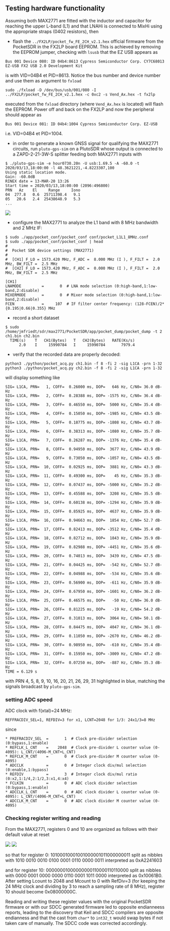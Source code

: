 ## Testing hardware functionality

Assuming both MAX2771 are fitted with the inductor and capacitor for reaching the upper L-band (L1)
and that LNAHi is connected to MixHi using the appropriate straps (0402 resistors), then
* flash the ``../FX2LP/pocket_fw_FE_2CH_v2.1.hex`` official firmware from the PocketSDR in the FX2LP board
EEPROM. This is achieved by removing the EEPROM jumper, checking with ``lsusb`` that the EZ USB appears
as
```
Bus 001 Device 080: ID 04b4:8613 Cypress Semiconductor Corp. CY7C68013 EZ-USB FX2 USB 2.0 Development Kit
```
is with VID=04B4 et PID=8613. Notice the bus number and device number and use them as argument to ``fxload``
```
sudo ./fxload -D /dev/bus/usb/001/080 -I ../FX2LP/pocket_fw_FE_2CH_v2.1.hex -c 0xc2 -s Vend_Ax.hex -t fx2lp
```
executed from the ``fxload`` directory (where ``Vend_Ax.hex`` is located) will flash the EEPROM. Power off
and back on the FX2LP and now the peripheral should appear as
```
Bus 001 Device 081: ID 04b4:1004 Cypress Semiconductor Corp. EZ-USB
```
i.e. VID=04B4 et PID=1004.
* in order to generate a known GNSS signal for qualifying the MAX2771 circuits, run ``pluto-gps-sim`` on a 
PlutoSDR whose output is connected to a ZAPD-2-21-3W-S splitter feeding both MAX2771 inputs with
```
$ ./pluto-gps-sim -e hour0730.20n -U usb:1.69.5 -A -60.0 -t 2020/03/13,18:00:00 -l 48.3621221,-4.8223307,100
Using static location mode.
Gain: -60.0dB
RINEX date = 13-MAR-20 13:26
Start time = 2020/03/13,18:00:00 (2096:496800)
PRN   Az    El     Range     Iono
04  277.8   0.6  25711398.4   9.1
05   20.6   2.4  25438648.9   5.3
...
```

<img src="https://github.com/jmfriedt/max2771_fx2lp/blob/main/CRPA/plutosdr/IMG_20240705_204506_398.jpg">

* configure the MAX2771 to analyze the L1 band with 8 MHz bandwidth and 2 MHz IF:
```
$ sudo ./app/pocket_conf/pocket_conf conf/pocket_L1L1_8MHz.conf 
$ sudo ./app/pocket_conf/pocket_conf | head
#
#  Pocket SDR device settings (MAX2771)
#
#  [CH1] F_LO = 1573.420 MHz, F_ADC =  8.000 MHz (I ), F_FILT =  2.0 MHz, BW_FILT =  2.5 MHz
#  [CH2] F_LO = 1573.420 MHz, F_ADC =  0.000 MHz (I ), F_FILT =  2.0 MHz, BW_FILT =  2.5 MHz

[CH1]
LNAMODE         =       0  # LNA mode selection (0:high-band,1:low-band,2:disable)
MIXERMODE       =       0  # Mixer mode selection (0:high-band,1:low-band,2:disable)
FCEN            =     107  # IF filter center frequency: (128-FCEN)/2*{0.195|0.66|0.355} MHz
```
*  record a short dataset
```
$ sudo /home/jmfriedt/sdr/max2771/PocketSDR/app/pocket_dump/pocket_dump -t 2 ch1.bin ch2.bin
  TIME(s)    T   CH1(Bytes)   T   CH2(Bytes)   RATE(Ks/s)
      2.0    I     15990784   I     15990784       7979.4
```
* verify that the recorded data are properly decoded:
```
python3 ./python/pocket_acq.py ch1.bin -f 8 -fi 2 -sig L1CA -prn 1-32
python3 ./python/pocket_acq.py ch2.bin -f 8 -fi 2 -sig L1CA -prn 1-32
```
will display something like
```
SIG= L1CA, PRN=   1, COFF=  0.26000 ms, DOP=   646 Hz, C/N0= 36.0 dB-Hz
SIG= L1CA, PRN=   2, COFF=  0.28388 ms, DOP= -1575 Hz, C/N0= 36.4 dB-Hz
SIG= L1CA, PRN=   3, COFF=  0.46550 ms, DOP=  5000 Hz, C/N0= 35.4 dB-Hz
SIG= L1CA, PRN=   4, COFF=  0.15050 ms, DOP= -1985 Hz, C/N0= 43.5 dB-Hz
SIG= L1CA, PRN=   5, COFF=  0.18775 ms, DOP= -1808 Hz, C/N0= 43.7 dB-Hz
SIG= L1CA, PRN=   6, COFF=  0.38313 ms, DOP= -1080 Hz, C/N0= 35.7 dB-Hz
SIG= L1CA, PRN=   7, COFF=  0.26287 ms, DOP= -1376 Hz, C/N0= 35.4 dB-Hz
SIG= L1CA, PRN=   8, COFF=  0.94950 ms, DOP=  3677 Hz, C/N0= 43.9 dB-Hz
SIG= L1CA, PRN=   9, COFF=  0.73050 ms, DOP= -1057 Hz, C/N0= 43.5 dB-Hz
SIG= L1CA, PRN=  10, COFF=  0.02925 ms, DOP=  3881 Hz, C/N0= 43.3 dB-Hz
SIG= L1CA, PRN=  11, COFF=  0.49300 ms, DOP=    45 Hz, C/N0= 35.3 dB-Hz
SIG= L1CA, PRN=  12, COFF=  0.07437 ms, DOP= -5000 Hz, C/N0= 35.2 dB-Hz
SIG= L1CA, PRN=  13, COFF=  0.45588 ms, DOP=  3208 Hz, C/N0= 35.5 dB-Hz
SIG= L1CA, PRN=  14, COFF=  0.60138 ms, DOP= -1294 Hz, C/N0= 35.9 dB-Hz
SIG= L1CA, PRN=  15, COFF=  0.85925 ms, DOP=  4637 Hz, C/N0= 35.9 dB-Hz
SIG= L1CA, PRN=  16, COFF=  0.94663 ms, DOP=  1854 Hz, C/N0= 52.7 dB-Hz
SIG= L1CA, PRN=  17, COFF=  0.82413 ms, DOP= -3512 Hz, C/N0= 35.4 dB-Hz
SIG= L1CA, PRN=  18, COFF=  0.82712 ms, DOP=  1843 Hz, C/N0= 35.9 dB-Hz
SIG= L1CA, PRN=  19, COFF=  0.82988 ms, DOP= -4451 Hz, C/N0= 35.6 dB-Hz
SIG= L1CA, PRN=  20, COFF=  0.74013 ms, DOP=  3439 Hz, C/N0= 47.5 dB-Hz
SIG= L1CA, PRN=  21, COFF=  0.04425 ms, DOP=  -542 Hz, C/N0= 52.7 dB-Hz
SIG= L1CA, PRN=  22, COFF=  0.04988 ms, DOP=  -534 Hz, C/N0= 35.6 dB-Hz
SIG= L1CA, PRN=  23, COFF=  0.56900 ms, DOP=  -611 Hz, C/N0= 35.9 dB-Hz
SIG= L1CA, PRN=  24, COFF=  0.67950 ms, DOP= -1601 Hz, C/N0= 36.2 dB-Hz
SIG= L1CA, PRN=  25, COFF=  0.46575 ms, DOP=   -50 Hz, C/N0= 36.0 dB-Hz
SIG= L1CA, PRN=  26, COFF=  0.81225 ms, DOP=   -19 Hz, C/N0= 54.2 dB-Hz
SIG= L1CA, PRN=  27, COFF=  0.31013 ms, DOP=  3064 Hz, C/N0= 50.1 dB-Hz
SIG= L1CA, PRN=  28, COFF=  0.84475 ms, DOP=  4047 Hz, C/N0= 36.1 dB-Hz
SIG= L1CA, PRN=  29, COFF=  0.11050 ms, DOP= -2670 Hz, C/N0= 46.2 dB-Hz
SIG= L1CA, PRN=  30, COFF=  0.98950 ms, DOP=  -610 Hz, C/N0= 35.4 dB-Hz
SIG= L1CA, PRN=  31, COFF=  0.15950 ms, DOP= -3009 Hz, C/N0= 47.2 dB-Hz
SIG= L1CA, PRN=  32, COFF=  0.07250 ms, DOP=  -887 Hz, C/N0= 35.3 dB-Hz
TIME = 6.129 s
```
with PRN 4, 5, 8, 9, 10, 16, 20, 21, 26, 29, 31 highlighted in blue, matching the 
signals broadcast by ``pluto-gps-sim``.

### setting ADC speed

ADC clock with f(xtal)=24 MHz:

```
REFFRACDIV_SEL=1, REFDIV=3 for x1, LCNT=2048 for 1/3: 24x1/3=8 MHz
```

since 

```
* PREFRACDIV_SEL  =       1  # Clock pre-divider selection (0:bypass,1:enable)
* REFCLK_L_CNT    =    2048  # Clock pre-divider L counter value (0-4095): L_CNT/(4096-M_CNT+L_CNT)
* REFCLK_M_CNT    =       0  # Clock pre-divider M counter value (0-4095)
* ADCCLK          =       0  # Integer clock div/mul selection (0:enable,1:bypass)
* REFDIV          =       3  # Integer clock div/mul ratio (0:x2,1:1/4,2:1/2,3:x1,4:x4)
* FCLKIN          =       0  # ADC clock divider selection (0:bypass,1:enable)
* ADCCLK_L_CNT    =       0  # ADC clock divider L counter value (0-4095): L_CNT/(4096-M_CNT+L_CNT)
* ADCCLK_M_CNT    =       0  # ADC clock divider M counter value (0-4095)
```

### Checking register writing and reading

From the MAX2771, registers 0 and 10 are organized as follows with their default value at reset

<img src="reg00.png">

<img src="reg10.png">

so that for register 0: 10100010001001000001011000000011 split as nibbles with 1010 0010 0010 0100 0001 0110 0000 0011 interpreted as 0xA2241603

and for register 10: 00000001000000000110000110110000 split as nibbles with 0000 0001 0000 0000 0110 0001 1011 0000 interpreted
 as 0x10061B0. After setting Lcount to 2048 and Mcount to 0 with RefDiv=3 (for keeping the 24 MHz clock and dividing by 3
to reach a sampling rate of 8 MHz), register 10 should become 0x08000000C.

Reading and writing these register values with the original PocketSDR firmware or with our SDCC generated firmware
led to opposite endianneess reports, leading to the discovery that Keil and SDCC compilers are opposite endianness
and that the cast from ``char*`` to ``int32_t`` would swap bytes if not taken care of manually. The SDCC code was
corrected accordingly.
